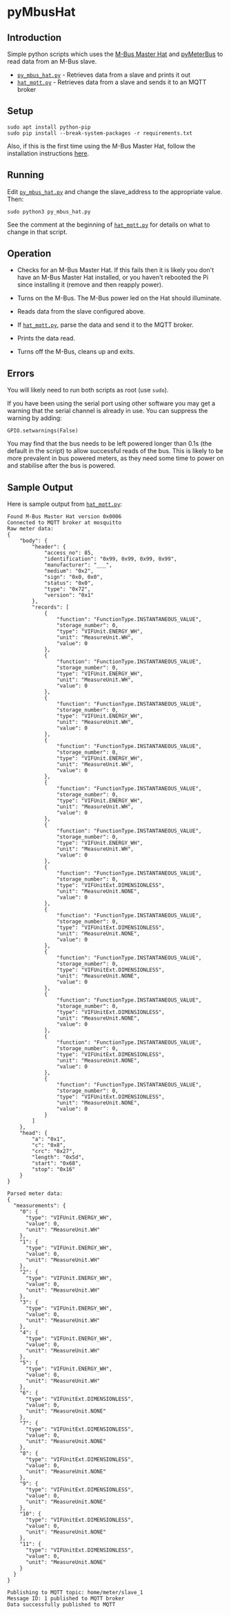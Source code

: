 # pyMbusHat

## Introduction

Simple python scripts which uses the [M-Bus Master Hat](https://www.packom.net/m-bus-master-hat/) and [pyMeterBus](https://github.com/ganehag/pyMeterBus) to read data from an M-Bus slave.

* [`py_mbus_hat.py`](py_mbus_hat.py) - Retrieves data from a slave and prints it out
* [`hat_mqtt.py`](hat_mqtt.py) - Retrieves data from a slave and sends it to an MQTT broker

## Setup

```
sudo apt install python-pip
sudo pip install --break-system-packages -r requirements.txt
```

Also, if this is the first time using the M-Bus Master Hat, follow the installation instructions [here](https://www.packom.net/m-bus-master-hat-instructions/).

## Running

Edit [`py_mbus_hat.py`](py_mbus_hat.py) and change the slave_address to the appropriate value.  Then:

```
sudo python3 py_mbus_hat.py
```

See the comment at the beginning of [`hat_mqtt.py`](hat_mqtt.py) for details on what to change in that script.

## Operation

* Checks for an M-Bus Master Hat.  If this fails then it is likely you don't have an M-Bus Master Hat installed, or you haven't rebooted the Pi since installing it (remove and then reapply power).

* Turns on the M-Bus.  The M-Bus power led on the Hat should illuminate.

* Reads data from the slave configured above.

* If [`hat_mqtt.py`](hat_mqtt.py), parse the data and send it to the MQTT broker.

* Prints the data read.

* Turns off the M-Bus, cleans up and exits.

## Errors

You will likely need to run both scripts as root (use `sudo`).

If you have been using the serial port using other software you may get a warning that the serial channel is already in use.  You can suppress the warning by adding:

```
GPIO.setwarnings(False) 
```

You may find that the bus needs to be left powered longer than 0.1s (the default in the script) to allow successful reads of the bus.  This is likely to be more prevalent in bus powered meters, as they need some time to power on and stabilise after the bus is powered.

## Sample Output

Here is sample output from [`hat_mqtt.py`](hat_mqtt.py):

```
Found M-Bus Master Hat version 0x0006
Connected to MQTT broker at mosquitto
Raw meter data:
{
    "body": {
        "header": {
            "access_no": 85,
            "identification": "0x99, 0x99, 0x99, 0x99",
            "manufacturer": "___",
            "medium": "0x2",
            "sign": "0x0, 0x0",
            "status": "0x0",
            "type": "0x72",
            "version": "0x1"
        },
        "records": [
            {
                "function": "FunctionType.INSTANTANEOUS_VALUE",
                "storage_number": 0,
                "type": "VIFUnit.ENERGY_WH",
                "unit": "MeasureUnit.WH",
                "value": 0
            },
            {
                "function": "FunctionType.INSTANTANEOUS_VALUE",
                "storage_number": 0,
                "type": "VIFUnit.ENERGY_WH",
                "unit": "MeasureUnit.WH",
                "value": 0
            },
            {
                "function": "FunctionType.INSTANTANEOUS_VALUE",
                "storage_number": 0,
                "type": "VIFUnit.ENERGY_WH",
                "unit": "MeasureUnit.WH",
                "value": 0
            },
            {
                "function": "FunctionType.INSTANTANEOUS_VALUE",
                "storage_number": 0,
                "type": "VIFUnit.ENERGY_WH",
                "unit": "MeasureUnit.WH",
                "value": 0
            },
            {
                "function": "FunctionType.INSTANTANEOUS_VALUE",
                "storage_number": 0,
                "type": "VIFUnit.ENERGY_WH",
                "unit": "MeasureUnit.WH",
                "value": 0
            },
            {
                "function": "FunctionType.INSTANTANEOUS_VALUE",
                "storage_number": 0,
                "type": "VIFUnit.ENERGY_WH",
                "unit": "MeasureUnit.WH",
                "value": 0
            },
            {
                "function": "FunctionType.INSTANTANEOUS_VALUE",
                "storage_number": 0,
                "type": "VIFUnitExt.DIMENSIONLESS",
                "unit": "MeasureUnit.NONE",
                "value": 0
            },
            {
                "function": "FunctionType.INSTANTANEOUS_VALUE",
                "storage_number": 0,
                "type": "VIFUnitExt.DIMENSIONLESS",
                "unit": "MeasureUnit.NONE",
                "value": 0
            },
            {
                "function": "FunctionType.INSTANTANEOUS_VALUE",
                "storage_number": 0,
                "type": "VIFUnitExt.DIMENSIONLESS",
                "unit": "MeasureUnit.NONE",
                "value": 0
            },
            {
                "function": "FunctionType.INSTANTANEOUS_VALUE",
                "storage_number": 0,
                "type": "VIFUnitExt.DIMENSIONLESS",
                "unit": "MeasureUnit.NONE",
                "value": 0
            },
            {
                "function": "FunctionType.INSTANTANEOUS_VALUE",
                "storage_number": 0,
                "type": "VIFUnitExt.DIMENSIONLESS",
                "unit": "MeasureUnit.NONE",
                "value": 0
            },
            {
                "function": "FunctionType.INSTANTANEOUS_VALUE",
                "storage_number": 0,
                "type": "VIFUnitExt.DIMENSIONLESS",
                "unit": "MeasureUnit.NONE",
                "value": 0
            }
        ]
    },
    "head": {
        "a": "0x1",
        "c": "0x8",
        "crc": "0x27",
        "length": "0x5d",
        "start": "0x68",
        "stop": "0x16"
    }
}

Parsed meter data:
{
  "measurements": {
    "0": {
      "type": "VIFUnit.ENERGY_WH",
      "value": 0,
      "unit": "MeasureUnit.WH"
    },
    "1": {
      "type": "VIFUnit.ENERGY_WH",
      "value": 0,
      "unit": "MeasureUnit.WH"
    },
    "2": {
      "type": "VIFUnit.ENERGY_WH",
      "value": 0,
      "unit": "MeasureUnit.WH"
    },
    "3": {
      "type": "VIFUnit.ENERGY_WH",
      "value": 0,
      "unit": "MeasureUnit.WH"
    },
    "4": {
      "type": "VIFUnit.ENERGY_WH",
      "value": 0,
      "unit": "MeasureUnit.WH"
    },
    "5": {
      "type": "VIFUnit.ENERGY_WH",
      "value": 0,
      "unit": "MeasureUnit.WH"
    },
    "6": {
      "type": "VIFUnitExt.DIMENSIONLESS",
      "value": 0,
      "unit": "MeasureUnit.NONE"
    },
    "7": {
      "type": "VIFUnitExt.DIMENSIONLESS",
      "value": 0,
      "unit": "MeasureUnit.NONE"
    },
    "8": {
      "type": "VIFUnitExt.DIMENSIONLESS",
      "value": 0,
      "unit": "MeasureUnit.NONE"
    },
    "9": {
      "type": "VIFUnitExt.DIMENSIONLESS",
      "value": 0,
      "unit": "MeasureUnit.NONE"
    },
    "10": {
      "type": "VIFUnitExt.DIMENSIONLESS",
      "value": 0,
      "unit": "MeasureUnit.NONE"
    },
    "11": {
      "type": "VIFUnitExt.DIMENSIONLESS",
      "value": 0,
      "unit": "MeasureUnit.NONE"
    }
  }
}

Publishing to MQTT topic: home/meter/slave_1
Message ID: 1 published to MQTT broker
Data successfully published to MQTT
```